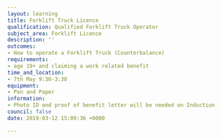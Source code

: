 ```yaml
---
layout: learning
title: Forklift Truck Licence
qualification: Qualified Forklift Truck Operator
subject_area: Forklift Licence
description: ''
outcomes:
- How to operate a Forklift Truck (Counterbalance)
requirements:
- age 19+ and claiming a work related benefit
time_and_location:
- 7th May 9:30-3:30
equipment:
- Pen and Paper
information:
- Photo ID and proof of benefit letter will be needed on Induction
council: false
date: 2019-03-12 15:09:36 +0000

---
```

